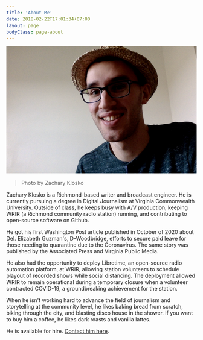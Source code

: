 ```yaml
---
title: 'About Me'
date: 2018-02-22T17:01:34+07:00
layout: page
bodyClass: page-about
---
```


![](/images/zack-hat.png)
> Photo by Zachary Klosko

Zachary Klosko is a Richmond-based writer and broadcast engineer.
He is currently pursuing a degree in Digital Journalism at Virginia Commonwealth University. Outside of class, he keeps busy with A/V production, keeping WRIR (a Richmond community radio station) running, and contributing to open-source software on Github.

He got his first Washington Post article published in October of 2020 about Del. Elizabeth Guzman's, D-Woodbridge, efforts to secure paid leave for those needing to quarantine due to the Coronavirus. The same story was published by the Associated Press and Virginia Public Media.

He also had the opportunity to deploy Libretime, an open-source radio automation platform, at WRIR, allowing station volunteers to schedule playout of recorded shows while social distancing. The deployment allowed WRIR to remain operational during a temporary closure when a volunteer contracted COVID-19, a groundbreaking achievement for the station.

When he isn't working hard to advance the field of journalism and storytelling at the community level, he likes baking bread from scratch, biking through the city, and blasting disco house in the shower. If you want to buy him a coffee, he likes dark roasts and vanilla lattes.

He is available for hire. [Contact him here](/contact).